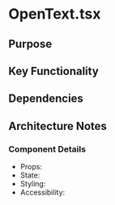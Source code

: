 # OpenText.tsx

## Purpose

## Key Functionality

## Dependencies

## Architecture Notes

### Component Details
- Props: 
- State: 
- Styling: 
- Accessibility: 
